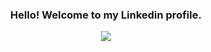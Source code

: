 <h3 align="center">Hello! Welcome to my Linkedin profile.</h3>
<p align="center">
  <a href="https://skillicons.dev">
    <img src="https://skillicons.dev/icons?i=js,java,py,ts,go,cs,nodejs,react,nestjs,nextjs,spring,docker,git,kubernetes,aws,jenkins,linux,mysql,rabbitmq,redis&perline=10" />
  </a>
</p>
